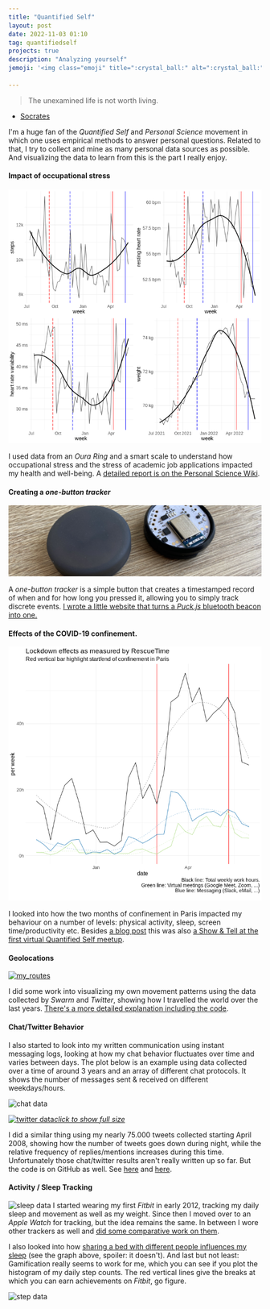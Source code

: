 ```yaml
---
title: "Quantified Self"
layout: post
date: 2022-11-03 01:10
tag: quantifiedself
projects: true
description: "Analyzing yourself"
jemoji: '<img class="emoji" title=":crystal_ball:" alt=":crystal_ball:" src="https://assets-cdn.github.com/images/icons/emoji/unicode/1f52e.png" height="20" width="20" align="absmiddle">'

---
```

> The unexamined life is not worth living.

- [Socrates](https://en.wikipedia.org/wiki/The_unexamined_life_is_not_worth_living)

I'm a huge fan of the *Quantified Self* and *Personal Science* movement in which one uses empirical methods to answer personal questions. Related to that, I try to collect and mine as many personal data sources as possible. And visualizing the data to learn from this is the part I really enjoy.

#### Impact of occupational stress
[![](/assets/images/occupationalstress.png)](/assets/images/occupationalstress.png)

I used data from an *Oura Ring* and a smart scale to understand how occupational stress and the stress of academic job applications impacted my health and well-being. A [detailed report is on the Personal Science Wiki](https://wiki.openhumans.org/wiki/Impact_of_work-related_stress). 

#### Creating a _one-button tracker_
[![puck_js](/assets/images/puckjs.png)](/onebutton-puck/)

A _one-button tracker_ is a simple button that creates a timestamped record of when and for how long you pressed it, allowing you to simply track discrete events. [I wrote a little website that turns a _Puck.js_ bluetooth beacon into one.](/onebutton-puck/)

#### Effects of the COVID-19 confinement.

[![](/assets/images/lockdown_rescuetime.png)](/lockdown-effects/)

I looked into how the two months of confinement in Paris impacted my behaviour on a number of levels: physical activity, sleep, screen time/productivity etc. Besides [a blog post](/lockdown-effects/) this was also [a Show & Tell at the first virtual Quantified Self meetup](/QS-lockdown-life/).

#### Geolocations
[![my_routes](/assets/images/qs_travel_plot_routes_thumb.png)](/visualize-geolocations/)

I did some work into visualizing my own movement patterns using the data collected by *Swarm* and *Twitter*, showing how I travelled the world over the last years. [There's a more detailed explanation including the code](/visualize-geolocations/).

#### Chat/Twitter Behavior
I also started to look into my written communication using instant messaging logs, looking at how my chat behavior fluctuates over time and varies between days. The plot below is an example using data collected over a time of around 3 years and an array of different chat protocols. It shows the number of messages sent & received on different weekdays/hours.

![chat data](/assets/images/qs_chatresults.png)

[![twitter data](/assets/images/qs_twitterresults_thumb.png)*click to show full size*](/assets/images/qs_twitterresults.png)

I did a similar thing using my nearly 75.000 tweets collected starting April 2008, showing how the number of tweets goes down during night, while the relative frequency of replies/mentions increases during this time. Unfortunately those chat/twitter results aren't really written up so far. But the code is on GitHub as well. See [here](https://github.com/gedankenstuecke/chatanalysis) and [here](https://github.com/gedankenstuecke/gchat_analysis).

#### Activity / Sleep Tracking
![sleep data](/assets/images/qs_sleep_plot.png)
I started wearing my first *Fitbit* in early 2012, tracking my daily sleep and movement as well as my weight. Since then I moved over to an *Apple Watch* for tracking, but the idea remains the same. In between I wore other trackers as well and [did some comparative work on them](/stepcounting-fitbit-vs-fuelband/).

I also looked into how [sharing a bed with different people influences my sleep](/on-getting-sleep/) (see the graph above, spoiler: it doesn't). And last but not least: Gamification really seems to work for me, which you can see if you plot the histogram of my daily step counts. The red vertical lines give the breaks at which you can earn achievements on *Fitbit*, go figure.

![step data](/assets/images/qs_stepcount.png)
